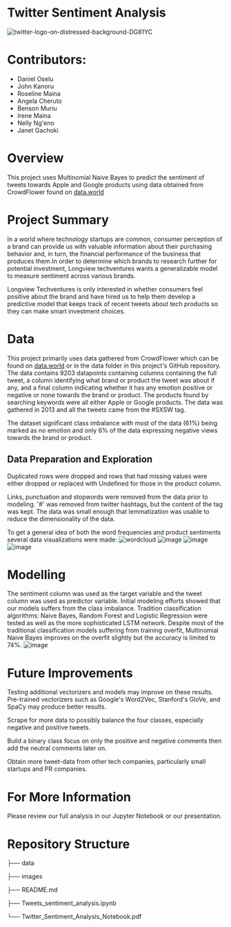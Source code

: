 # Twitter Sentiment Analysis
![twitter-logo-on-distressed-background-DG81YC](https://user-images.githubusercontent.com/104419109/187983202-a35ee19e-c806-451c-a701-a3a0a1112185.jpg)
# Contributors: 
- Daniel Oselu     
- John Kanoru    
- Roseline Maina
- Angela Cheruto
- Benson Muriu
- Irene Maina
- Nelly Ng'eno
- Janet Gachoki

# Overview
This project uses Multinomial Naive Bayes to predict the sentiment of tweets towards Apple and Google products using data obtained from CrowdFlower found on [data.world](https://data.world/crowdflower/brands-and-product-emotions)

# Project Summary
In a world where technology startups are common, consumer perception of a brand can provide us with valuable information about their purchasing behavior and, in turn,
the financial performance of the business that produces them.In order to determine which brands to research further for potential investment, Longview techventures
wants a generalizable model to measure sentiment across various brands. 

Longview Techventures is only interested in whether consumers feel positive about the brand and
have hired us to help them develop a predictive model that keeps track of recent tweets about tech products so they can make smart investment choices.

# Data
This project primarily uses data gathered from CrowdFlower which can be found on [data.world](https://data.world/crowdflower/brands-and-product-emotions) or in the data 
folder in this project's GitHub repository. The data contains 9203 datapoints containing columns containing the full tweet, a column identifying what brand or product
the tweet was about if any, and a final column indicating whether it has any emotion positive or negative or none towards the brand or product. The products found by 
searching keywords were all either Apple or Google products. The data was gathered in 2013 and all the tweets came from the #SXSW tag.

The dataset significant class imbalance  with most of the data (61%) being marked as no emotion and only 6% of the data expressing negative views towards the brand or 
product.

## Data Preparation and Exploration 
Duplicated rows were dropped and rows that had missing values were either dropped or replaced with Undefined for those in the product column.

Links, punctuation and stopwords were removed from the data prior to modeling. '#' was removed from twitter hashtags, but the content of the tag was kept. The data was small enough that lemmatization was usable to reduce the dimensionality of the data.

To get a general idea of both the word frequencies and product sentiments several data visualizations were made:
![wordcloud](https://user-images.githubusercontent.com/104419109/188010279-36094366-e957-4b71-b7d7-d41952cc18ce.png)
![image](https://user-images.githubusercontent.com/104419109/188012597-c20e7e07-974f-49bf-9b4e-989fef4b5395.png)
![image](https://user-images.githubusercontent.com/104419109/188011760-b69f0247-5ded-48bb-b939-15f4e73c8ac1.png)
![image](https://user-images.githubusercontent.com/104419109/188011490-aea06446-15cb-4b43-841f-21c8e3a5d70f.png)

# Modelling
The sentiment column was used as the target variable and the tweet column was used as predictor variable. Initial modeling efforts showed that  our models suffers from 
the class imbalance. 
Tradition classification algorithms: Naive Bayes, Random Forest and Logistic Regression were tested as well as the more sophisticated LSTM network. Despite most of the 
traditional classification models suffering from training overfit, Multinomial Naive Bayes improves on the overfit slightly but the accuracy is limited to 74%.
![image](https://user-images.githubusercontent.com/104419109/188016952-a1f525c0-b5eb-4c51-91c1-da262be508f2.png)

# Future Improvements
Testing additional vectorizers and models may improve on these results. Pre-trained vectorizers such as Google's Word2Vec, Stanford's GloVe, and SpaCy may produce 
better results.

Scrape for more data to possibly balance the four classes, especially negative and positive tweets.

Build a binary class focus on only the positive and negative comments then add the neutral comments later on.

Obtain more tweet-data from other tech companies, particularly small startups and PR companies.

# For More Information
Please review our full analysis in our Jupyter Notebook or our presentation.

# Repository Structure
├── data

├── images

├── README.md

├── Tweets_sentiment_analysis.ipynb

└── Twitter_Sentiment_Analysis_Notebook.pdf




